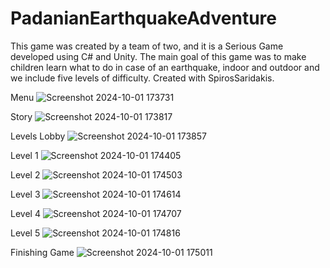 # PadanianEarthquakeAdventure
This game was created by a team of two, and it is a Serious Game developed using C# and Unity. The main goal of this game was to make children learn what to do in case of an earthquake, indoor and outdoor and we include five levels of difficulty. Created with SpirosSaridakis. 

Menu
![Screenshot 2024-10-01 173731](https://github.com/user-attachments/assets/0db7d7c8-b0cf-4d9a-8796-fad45e97ac08)

Story
![Screenshot 2024-10-01 173817](https://github.com/user-attachments/assets/cb449854-8756-4d15-9985-860a12342234)

Levels Lobby
![Screenshot 2024-10-01 173857](https://github.com/user-attachments/assets/9ccd3090-5a95-4f80-97c9-8e1b18a4fcc6)

Level 1
![Screenshot 2024-10-01 174405](https://github.com/user-attachments/assets/632a34dd-1ad5-4bb1-9c5f-9d008bc3679d)

Level 2
![Screenshot 2024-10-01 174503](https://github.com/user-attachments/assets/e3ef7b1d-6367-4b2f-b4b2-3b2b69de33c3)

Level 3
![Screenshot 2024-10-01 174614](https://github.com/user-attachments/assets/515972c9-fb99-42ed-b34e-7f6f11a2dbb9)

Level 4
![Screenshot 2024-10-01 174707](https://github.com/user-attachments/assets/7f61c74f-ee91-4704-8b01-22049613d880)

Level 5
![Screenshot 2024-10-01 174816](https://github.com/user-attachments/assets/f4b142d9-1e51-4bed-b3b8-4664d035c770)

Finishing Game
![Screenshot 2024-10-01 175011](https://github.com/user-attachments/assets/293f3267-16b3-45f6-abf9-13b1c14418cb)

